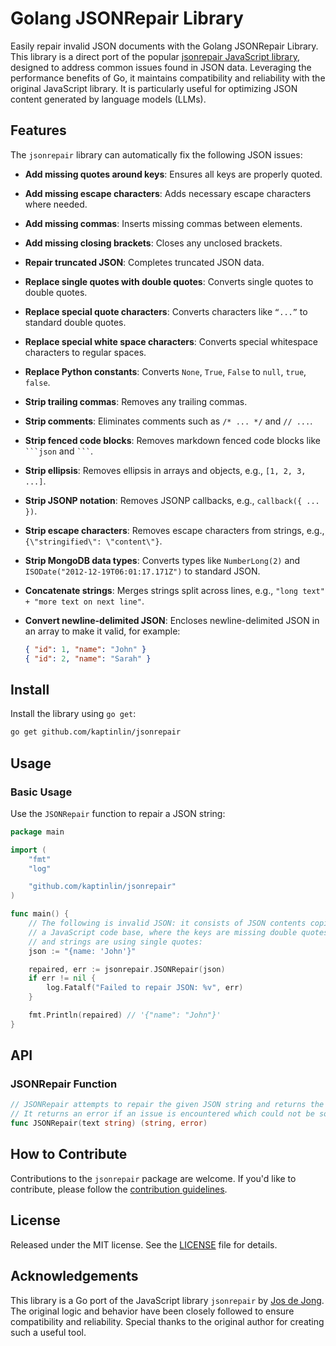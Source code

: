 # Golang JSONRepair Library

Easily repair invalid JSON documents with the Golang JSONRepair Library. This library is a direct port of the popular [jsonrepair JavaScript library](https://github.com/josdejong/jsonrepair), designed to address common issues found in JSON data. Leveraging the performance benefits of Go, it maintains compatibility and reliability with the original JavaScript library. It is particularly useful for optimizing JSON content generated by language models (LLMs).

## Features

The `jsonrepair` library can automatically fix the following JSON issues:

- **Add missing quotes around keys**: Ensures all keys are properly quoted.
- **Add missing escape characters**: Adds necessary escape characters where needed.
- **Add missing commas**: Inserts missing commas between elements.
- **Add missing closing brackets**: Closes any unclosed brackets.
- **Repair truncated JSON**: Completes truncated JSON data.
- **Replace single quotes with double quotes**: Converts single quotes to double quotes.
- **Replace special quote characters**: Converts characters like `“...”` to standard double quotes.
- **Replace special white space characters**: Converts special whitespace characters to regular spaces.
- **Replace Python constants**: Converts `None`, `True`, `False` to `null`, `true`, `false`.
- **Strip trailing commas**: Removes any trailing commas.
- **Strip comments**: Eliminates comments such as `/* ... */` and `// ...`.
- **Strip fenced code blocks**: Removes markdown fenced code blocks like `` ```json`` and `` ``` ``.
- **Strip ellipsis**: Removes ellipsis in arrays and objects, e.g., `[1, 2, 3, ...]`.
- **Strip JSONP notation**: Removes JSONP callbacks, e.g., `callback({ ... })`.
- **Strip escape characters**: Removes escape characters from strings, e.g., `{\"stringified\": \"content\"}`.
- **Strip MongoDB data types**: Converts types like `NumberLong(2)` and `ISODate("2012-12-19T06:01:17.171Z")` to standard JSON.
- **Concatenate strings**: Merges strings split across lines, e.g., `"long text" + "more text on next line"`.
- **Convert newline-delimited JSON**: Encloses newline-delimited JSON in an array to make it valid, for example:

    ```json
    { "id": 1, "name": "John" }
    { "id": 2, "name": "Sarah" }
    ```

## Install

Install the library using `go get`:

```sh
go get github.com/kaptinlin/jsonrepair
```

## Usage

### Basic Usage

Use the `JSONRepair` function to repair a JSON string:

```go
package main

import (
    "fmt"
    "log"

    "github.com/kaptinlin/jsonrepair"
)

func main() {
    // The following is invalid JSON: it consists of JSON contents copied from
    // a JavaScript code base, where the keys are missing double quotes,
    // and strings are using single quotes:
    json := "{name: 'John'}"

    repaired, err := jsonrepair.JSONRepair(json)
    if err != nil {
        log.Fatalf("Failed to repair JSON: %v", err)
    }

    fmt.Println(repaired) // '{"name": "John"}'
}
```

## API

### JSONRepair Function

```go
// JSONRepair attempts to repair the given JSON string and returns the repaired version.
// It returns an error if an issue is encountered which could not be solved.
func JSONRepair(text string) (string, error)
```

## How to Contribute

Contributions to the `jsonrepair` package are welcome. If you'd like to contribute, please follow the [contribution guidelines](CONTRIBUTING.md).

## License

Released under the MIT license. See the [LICENSE](LICENSE) file for details.

## Acknowledgements

This library is a Go port of the JavaScript library `jsonrepair` by [Jos de Jong](https://github.com/josdejong). The original logic and behavior have been closely followed to ensure compatibility and reliability. Special thanks to the original author for creating such a useful tool.
